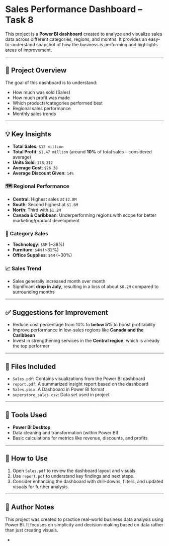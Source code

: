 
# Sales Performance Dashboard – Task 8

This project is a **Power BI dashboard** created to analyze and visualize sales data across different categories, regions, and months. It provides an easy-to-understand snapshot of how the business is performing and highlights areas of improvement.

---

## 📌 Project Overview

The goal of this dashboard is to understand:

* How much was sold (Sales)
* How much profit was made
* Which products/categories performed best
* Regional sales performance
* Monthly sales trends

---

## 💡 Key Insights

* **Total Sales**: `$13 million`
* **Total Profit**: `$1.47 million` (around **10%** of total sales – considered average)
* **Units Sold**: `178,312`
* **Average Cost**: `$26.38`
* **Average Discount Given**: `14%`

### 🗺️ Regional Performance

* **Central**: Highest sales at `$2.8M`
* **South**: Second highest at `$1.6M`
* **North**: Third with `$1.2M`
* **Canada & Caribbean**: Underperforming regions with scope for better marketing/product development

### 🧾 Category Sales

* **Technology**: `$5M` (\~38%)
* **Furniture**: `$4M` (\~32%)
* **Office Supplies**: `$4M` (\~30%)

### 📈 Sales Trend

* Sales generally increased month over month
* Significant **drop in July**, resulting in a loss of about `$0.2M` compared to surrounding months

---

## ✅ Suggestions for Improvement

* Reduce cost percentage from 10% to **below 5%** to boost profitability
* Improve performance in low-sales regions like **Canada and the Caribbean**
* Invest in strengthening services in the **Central region**, which is already the top performer

---

## 📁 Files Included

* `Sales.pdf`: Contains visualizations from the Power BI dashboard
* `report.pdf`: A summarized insight report based on the dashboard
* `Sales.pbix`: A Dashboard in Power BI format
* `superstore_sales.csv`: Data set used in project

---

## 🔧 Tools Used

* **Power BI Desktop**
* Data cleaning and transformation (within Power BI)
* Basic calculations for metrics like revenue, discounts, and profits

---

## 📍 How to Use

1. Open `Sales.pdf` to review the dashboard layout and visuals.
2. Use `report.pdf` to understand key findings and next steps.
3. Consider enhancing the dashboard with drill-downs, filters, and updated visuals for further analysis.

---

## 📝 Author Notes

This project was created to practice real-world business data analysis using Power BI. It focuses on simplicity and decision-making based on data rather than just creating visuals.

-
